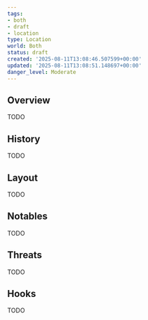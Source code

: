```yaml
---
tags:
- both
- draft
- location
type: Location
world: Both
status: draft
created: '2025-08-11T13:08:46.507599+00:00'
updated: '2025-08-11T13:08:51.148697+00:00'
danger_level: Moderate
---
```



## Overview

TODO
## History

TODO
## Layout

TODO
## Notables

TODO
## Threats

TODO
## Hooks

TODO
